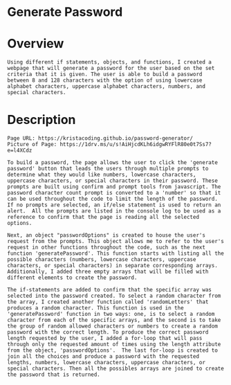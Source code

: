 # Generate Password
 
# Overview 
    Using different if statements, objects, and functions, I created a webpage that will generate a password for the user based on the set criteria that it is given. The user is able to build a password between 8 and 128 characters with the option of using lowercase alphabet characters, uppercase alphabet characters, numbers, and special characters. 
 
# Description 
    Page URL: https://kristacoding.github.io/password-generator/
    Picture of Page: https://1drv.ms/u/s!AiHjcdKLh6idgwRYFlR80e0t7Ss7?e=l4XCdz
 
    To build a password, the page allows the user to click the 'generate password' button that leads the users through multiple prompts to determine what they would like numbers, lowercase characters, uppercase characters, or special characters in their password. These prompts are built using confirm and prompt tools from javascript. The password character count prompt is converted to a 'number' so that it can be used throughout the code to limit the length of the password. If no prompts are selected, an if/else statement is used to return an alert.  All the prompts are listed in the console log to be used as a reference to confirm that the page is reading all the selected options. 
 
    Next, an object "passwordOptions" is created to house the user's request from the prompts. This object allows me to refer to the user's request in other functions throughout the code, such as the next function 'generatePassword'. This function starts with listing all the possible characters (numbers, lowercase characters, uppercase characters, or special characters) in separate corresponding arrays. Additionally, I added three empty arrays that will be filled with different elements to create the password. 
 
    The if-statements are added to confirm that the specific array was selected into the password created. To select a random character from the array, I created another function called 'randomLetters' that produces a random character. This function is used in the 'generatePassword' function in two ways: one, is to select a random character from each of the specific arrays, and the second is to take the group of random allowed characters or numbers to create a random password with the correct length. To produce the correct password length requested by the user, I added a for-loop that will pass through only the requested amount of times using the length attribute from the object, 'passwordOptions'.  The last for-loop is created to join all the choices and produce a password with the requested lengths, numbers, lowercase characters, uppercase characters, or special characters. Then all the possibles arrays are joined to create the password that is returned. 


